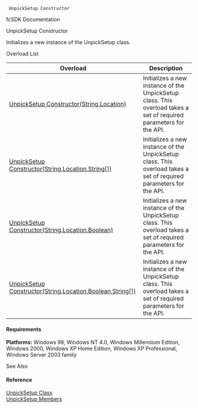 ﻿     UnpickSetup Constructor                                                   

fcSDK Documentation

UnpickSetup Constructor

Initializes a new instance of the UnpickSetup class.

Overload List

| Overload | Description |
| --- | --- |
| [UnpickSetup Constructor(String,Location)](FChoice.Toolkits.Clarify~FChoice.Toolkits.Clarify.Logistics.UnpickSetup~_ctor(String,Location).md) | Initializes a new instance of the UnpickSetup class. This overload takes a set of required parameters for the API.   |
| [UnpickSetup Constructor(String,Location,String\[\])](FChoice.Toolkits.Clarify~FChoice.Toolkits.Clarify.Logistics.UnpickSetup~_ctor(String,Location,String[]).md) | Initializes a new instance of the UnpickSetup class. This overload takes a set of required parameters for the API.   |
| [UnpickSetup Constructor(String,Location,Boolean)](FChoice.Toolkits.Clarify~FChoice.Toolkits.Clarify.Logistics.UnpickSetup~_ctor(String,Location,Boolean).md) | Initializes a new instance of the UnpickSetup class. This overload takes a set of required parameters for the API.   |
| [UnpickSetup Constructor(String,Location,Boolean,String\[\])](FChoice.Toolkits.Clarify~FChoice.Toolkits.Clarify.Logistics.UnpickSetup~_ctor(String,Location,Boolean,String[]).md) | Initializes a new instance of the UnpickSetup class. This overload takes a set of required parameters for the API.   |

#### Requirements

**Platforms:** Windows 98, Windows NT 4.0, Windows Millennium Edition, Windows 2000, Windows XP Home Edition, Windows XP Professional, Windows Server 2003 family

See Also

#### Reference

[UnpickSetup Class](FChoice.Toolkits.Clarify~FChoice.Toolkits.Clarify.Logistics.UnpickSetup.md)  
[UnpickSetup Members](FChoice.Toolkits.Clarify~FChoice.Toolkits.Clarify.Logistics.UnpickSetup_members.md)